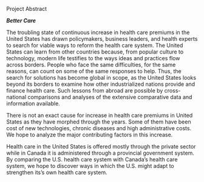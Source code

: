 Project Abstract

***Better Care***

The troubling state of continuous increase in health care premiums in the United States has drawn policymakers, business leaders, and health experts to search for viable ways to reform the health care system.
The United States can learn from other countries because, from popular culture to technology, modern life testifies to the ways ideas and practices flow across borders. People who face the same difficulties, for the same reasons, can count on some of the same responses to help. Thus, the search for solutions has become global in scope, as the United States looks beyond its borders to examine how other industrialized nations provide and finance health care. Such lessons from abroad are possible by cross-national comparisons and analyses of the extensive comparative data and information available.

There is not an exact cause for increase in health care premiums in United States as they have morphed through the years. Some of them have been cost of new technologies, chronic diseases and high administrative costs. We hope to analyze the major contributing factors in this increase. 

Health care in the United States is offered mostly through the private sector while in Canada it is administered through a provincial government system. By comparing the U.S. health care system with Canada’s health care system, we hope to discover ways in which the U.S. might adapt to strengthen its’s own health care system.

